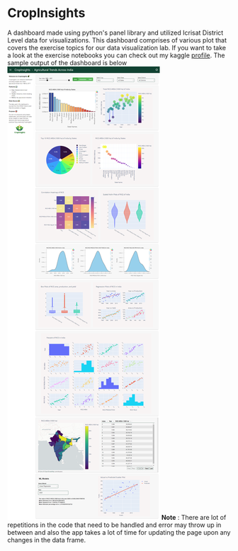 # CropInsights
A dashboard made using python's panel library and utilized Icrisat District Level data for visualizations. This dashboard comprises of various plot that covers the exercise topics for our data visualization lab. If you want to take a look at the exercise notebooks you can check out my kaggle [profile](https://www.kaggle.com/rameezakther). The sample output of the dashboard is below<br> ![png](./Images/SampleOutputImage.png)
**Note** : There are lot of repetitions in the code that need to be handled and error may throw up in between and also the app takes a lot of time for updating the page upon any changes in the data frame.
